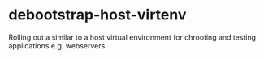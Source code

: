 # debootstrap-host-virtenv
Rolling out a similar to a host virtual environment for chrooting and testing applications e.g. webservers
